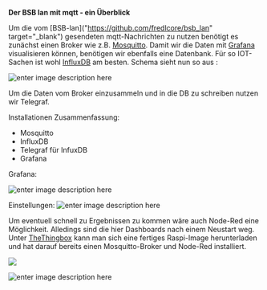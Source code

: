 
**Der BSB lan mit mqtt - ein Überblick**

Um die vom [BSB-lan]("https://github.com/fredlcore/bsb_lan" target="_blank") gesendeten mqtt-Nachrichten zu nutzen benötigt es zunächst einen Broker wie z.B. [Mosquitto](https://mosquitto.org/).
Damit wir die Daten mit [Grafana](https://grafana.com/) visualisieren können, benötigen wir ebenfalls eine Datenbank. Für so IOT-Sachen ist wohl [InfluxDB](https://www.influxdata.com/time-series-platform/influxdb/) am besten.
Schema sieht nun so aus :

![enter image description here](https://raw.githubusercontent.com/futschikato/mqtt-bsb_lan-workspcae/master/pic/mqtt_main.png)

Um die Daten vom Broker einzusammeln und in die DB zu schreiben nutzen wir Telegraf.

Installationen Zusammenfassung:

 - Mosquitto
 - InfluxDB
 - Telegraf für InfuxDB
 - Grafana


Grafana:

![enter image description here](https://raw.githubusercontent.com/futschikato/mqtt-bsb_lan-workspcae/master/pic/grafana01.png)

Einstellungen:
![enter image description here](https://raw.githubusercontent.com/futschikato/mqtt-bsb_lan-workspcae/master/pic/grafana02.png)

Um eventuell schnell zu Ergebnissen zu kommen wäre auch Node-Red eine Möglichkeit. Alledings sind die hier Dashboards nach einem Neustart weg.
Unter [TheThingbox](http://thethingbox.io/) kann man sich eine fertiges Raspi-Image herunterladen und hat darauf bereits einen  Mosquitto-Broker und Node-Red installiert.

![](https://raw.githubusercontent.com/futschikato/mqtt-bsb_lan-workspcae/master/pic/nodered01.png)

![enter image description here](https://raw.githubusercontent.com/futschikato/mqtt-bsb_lan-workspcae/master/pic/nodered02.png)




